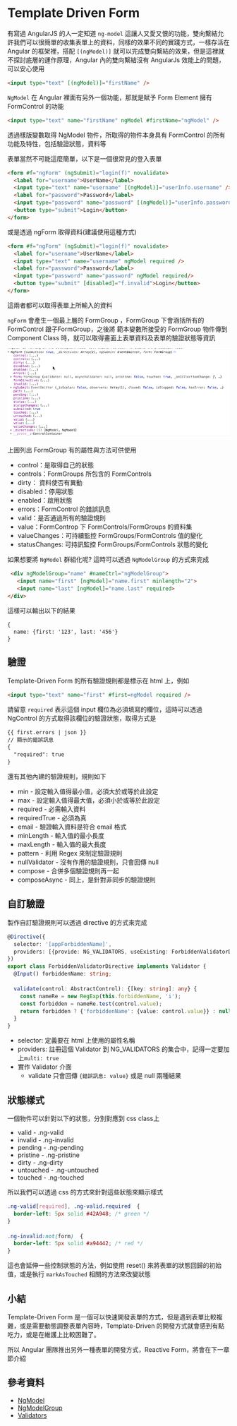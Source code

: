 # Template Driven Form

有寫過 AngularJS 的人一定知道 `ng-model` 這讓人又愛又恨的功能，雙向繫結允許我們可以很簡單的收集表單上的資料，同樣的效果不同的實踐方式，一樣存活在 Angular 的框架裡，搭配 `[(ngModel)]` 就可以完成雙向繫結的效果，但是這裡就不探討底層的運作原理，Angular 內的雙向繫結沒有 AngularJs 效能上的問題，可以安心使用

```html
<input type="text" [(ngModel)]="firstName" />
```

`NgModel` 在 Angular 裡面有另外一個功能，那就是賦予 Form Element 擁有 FormControl 的功能

```html
<input type="text" name="firstName" ngModel #firstName="ngModel" />
```

透過樣版變數取得 NgModel 物件，所取得的物件本身具有 FormControl 的所有功能及特性，包括驗證狀態，資料等

表單當然不可能這麼簡單，以下是一個很常見的登入表單

```html
<form #f="ngForm" (ngSubmit)="login(f)" novalidate>
  <label for="username">UserName</label>
  <input type="text" name="username" [(ngModel)]="userInfo.username" />
  <label for="password">Password</label>
  <input type="password" name="password" [(ngModel)]="userInfo.password" />
  <button type="submit">Login</button>
</form>
```

或是透過 ngForm 取得資料(建議使用這種方式)

```html
<form #f="ngForm" (ngSubmit)="login(f)" novalidate>
  <label for="username">UserName</label>
  <input type="text" name="username" ngModel required />
  <label for="password">Password</label>
  <input type="password" name="password" ngModel required/>
  <button type="submit" [disabled]="f.invalid">Login</button>
</form>

```

這兩者都可以取得表單上所輸入的資料

`ngForm` 會產生一個最上層的 FormGroup ，FormGroup 下會涵括所有的 FormControl 跟子FormGroup，之後將 範本變數所接受的 FormGroup 物件傳到 Component Class 時，就可以取得畫面上表單資料及表單的驗證狀態等資訊

![](images/2017-11-11_15-21-22.png)

上圖列出 FormGroup 有的屬性與方法可供使用

* control：是取得自己的狀態
* controls：FormGroups 所包含的 FormControls
* dirty： 資料使否有異動
* disabled：停用狀態
* enabled：啟用狀態
* errors：FormControl 的錯誤訊息
* valid：是否通過所有的驗證規則
* value：FormControp 下 FormControls/FormGroups 的資料集
* valueChanges：可持續監控 FormGroups/FormControls 值的變化
* statusChanges: 可持訊監控 FormGroups/FormControls 狀態的變化

如果想要將 `NgModel` 群組化呢? 這時可以透過 `NgModelGroup` 的方式來完成

```html
 <div ngModelGroup="name" #nameCtrl="ngModelGroup">
   <input name="first" [ngModel]="name.first" minlength="2">
   <input name="last" [ngModel]="name.last" required>
</div>
```

這樣可以輸出以下的結果

```
{
  name: {first: '123', last: '456'}
}
```

## 驗證

Template-Driven Form 的所有驗證規則都是標示在 html 上，例如

```html
<input type="text" name="first" #first=ngModel required />
```

請留意 `required` 表示這個 input 欄位為必須填寫的欄位，這時可以透過 NgControl 的方式取得該欄位的驗證狀態，取得方式是

```html
{{ first.errors | json }}
// 顯示的錯誤訊息
{
  "required": true
}
```

還有其他內建的驗證規則，規則如下

* min - 設定輸入值得最小值，必須大於或等於此設定
* max - 設定輸入值得最大值，必須小於或等於此設定
* required - 必需輸入資料
* requiredTrue - 必須為真
* email - 驗證輸入資料是符合 email 格式
* minLength - 輸入值的最小長度
* maxLength - 輸入值的最大長度
* pattern - 利用 Regex 來制定驗證規則
* nullValidator - 沒有作用的驗證規則，只會回傳 null
* compose - 合併多個驗證規則再一起
* composeAsync - 同上，是針對非同步的驗證規則



## 自訂驗證

製作自訂驗證規則可以透過 directive 的方式來完成

```typescript
@Directive({
  selector: '[appForbiddenName]',
  providers: [{provide: NG_VALIDATORS, useExisting: ForbiddenValidatorDirective, multi: true}]
})
export class ForbiddenValidatorDirective implements Validator {
  @Input() forbiddenName: string;
 
  validate(control: AbstractControl): {[key: string]: any} {
    const nameRe = new RegExp(this.forbiddenName, 'i');
    const forbidden = nameRe.test(control.value);
    return forbidden ? {'forbiddenName': {value: control.value}} : null;
  }
}
```

* selector: 定義要在 html 上使用的屬性名稱
* providers: 註冊這個 Validator 到 NG_VALIDATORS 的集合中，記得一定要加上`multi: true`
* 實作 Validator 介面
  * validate 只會回傳 `{錯誤訊息: value}` 或是 null 兩種結果

## 狀態樣式

一個物件可以針對以下的狀態，分別對應到 css class上

* valid - .ng-valid
* invalid - .ng-invalid
* pending - .ng-pending
* pristine - .ng-pristine
* dirty - .ng-dirty
* untouched - .ng-untouched
* touched - .ng-touched

所以我們可以透過 css 的方式來針對這些狀態來顯示樣式

```css
.ng-valid[required], .ng-valid.required  {
  border-left: 5px solid #42A948; /* green */
}

.ng-invalid:not(form)  {
  border-left: 5px solid #a94442; /* red */
}
```

這也會延伸一些控制狀態的方法，例如使用 reset() 來將表單的狀態回歸的初始值，或是執行 `markAsTouched` 相關的方法來改變狀態



## 小結

Template-Driven Form 是一個可以快速開發表單的方式，但是遇到表單比較複雜，或是需要動態調整表單內容時，Template-Driven 的開發方式就會感到有點吃力，或是在維護上比較困難了。

所以 Angular 團隊推出另外一種表單的開發方式，Reactive Form，將會在下一章節介紹



## 參考資料

* [NgModel](https://angular.io/api/forms/NgModel)
* [NgModelGroup](https://angular.io/api/forms/NgModelGroup)
* [Validators](https://angular.io/api/forms/Validators)